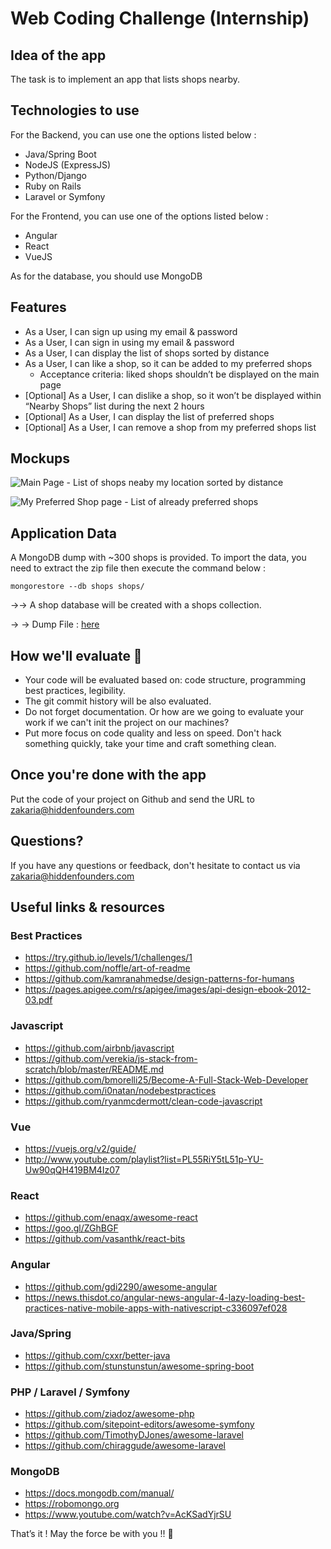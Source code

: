 # Web Coding Challenge (Internship)

## Idea of the app
The task is to implement an app that lists shops nearby. 

## Technologies to use

For the Backend, you can use one the options listed below : 
- Java/Spring Boot
- NodeJS (ExpressJS)
- Python/Django
- Ruby on Rails 
- Laravel or Symfony 

For the Frontend, you can use one of the options listed below : 
- Angular
- React
- VueJS

As for the database, you should use MongoDB
## Features
* As a User, I can sign up using my email & password
* As a User, I can sign in using my email & password
* As a User, I can display the list of shops sorted by distance
* As a User, I can like a shop, so it can be added to my preferred shops
  - Acceptance criteria: liked shops shouldn’t be displayed on the main page
* [Optional] As a User, I can dislike a shop, so it won’t be displayed within “Nearby Shops” list during the next 2 hours
* [Optional] As a User, I can display the list of preferred shops
* [Optional] As a User, I can remove a shop from my preferred shops list


## Mockups


![Main Page - List of shops neaby my location sorted by distance](https://d2mxuefqeaa7sj.cloudfront.net/s_42947E7C35A750A25D07D7432619573EA3862052B5357BE997A071FD6789712E_1510745488079_Assignment+-+FullStack+Web.png)




![My Preferred Shop page - List of already preferred shops](https://d2mxuefqeaa7sj.cloudfront.net/s_42947E7C35A750A25D07D7432619573EA3862052B5357BE997A071FD6789712E_1510745502935_Assignment+-+FullStack+Web+copy.png)




## Application Data

A MongoDB dump with ~300 shops is provided. To import the data, you need to extract the zip file then execute the command below :
 

    mongorestore --db shops shops/

→→ A shop database will be created with a shops collection.

→ → Dump File : [here](dump-shops.zip)



## How we'll evaluate 🚨
- Your code will be evaluated based on: code structure, programming best practices, legibility.
- The git commit history will be also evaluated.
- Do not forget documentation. Or how are we going to evaluate your work if we can't init the project on our machines?
- Put more focus on code quality and less on speed. Don't hack something quickly, take your time and craft something clean.


## Once you're done with the app

Put the code of your project on Github and send the URL to zakaria@hiddenfounders.com


## Questions?

If you have any questions or feedback, don't hesitate to contact us via zakaria@hiddenfounders.com


## Useful links & resources

### Best Practices

- https://try.github.io/levels/1/challenges/1
- https://github.com/noffle/art-of-readme
- https://github.com/kamranahmedse/design-patterns-for-humans
- https://pages.apigee.com/rs/apigee/images/api-design-ebook-2012-03.pdf

### Javascript

- https://github.com/airbnb/javascript
- https://github.com/verekia/js-stack-from-scratch/blob/master/README.md
- https://github.com/bmorelli25/Become-A-Full-Stack-Web-Developer
- https://github.com/i0natan/nodebestpractices
- https://github.com/ryanmcdermott/clean-code-javascript

### Vue

- https://vuejs.org/v2/guide/
- http://www.youtube.com/playlist?list=PL55RiY5tL51p-YU-Uw90qQH419BM4Iz07

### React

- https://github.com/enaqx/awesome-react
- https://goo.gl/ZGhBGF
- https://github.com/vasanthk/react-bits

### Angular

- https://github.com/gdi2290/awesome-angular
- https://news.thisdot.co/angular-news-angular-4-lazy-loading-best-practices-native-mobile-apps-with-nativescript-c336097ef028

### Java/Spring

- https://github.com/cxxr/better-java
- https://github.com/stunstunstun/awesome-spring-boot

### PHP / Laravel / Symfony

- https://github.com/ziadoz/awesome-php
- https://github.com/sitepoint-editors/awesome-symfony
- https://github.com/TimothyDJones/awesome-laravel
- https://github.com/chiraggude/awesome-laravel

### MongoDB

- https://docs.mongodb.com/manual/
- https://robomongo.org
- https://www.youtube.com/watch?v=AcKSadYjrSU

That’s it ! May the force be with you !! 🖖 

